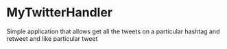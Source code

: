 # MyTwitterHandler
Simple application that allows get all the tweets on a particular hashtag and retweet and like particular tweet
